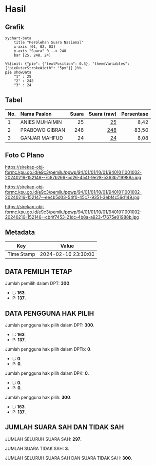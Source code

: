 # Hasil

## Grafik

```mermaid
xychart-beta
    title "Perolehan Suara Nasional"
    x-axis [01, 02, 03]
    y-axis "Suara" 0 --> 248
    bar [25, 248, 24]
```

```mermaid
%%{init: {"pie": {"textPosition": 0.5}, "themeVariables": {"pieOuterStrokeWidth": "5px"}} }%%
pie showData
    "1" : 25
    "2" : 248
    "3" : 24
```

## Tabel

| No. | Nama Paslon    | Suara | Suara (raw) | Persentase |
|:--- |:-------------- | -----:| -----------:| ----------:|
| 1   | ANIES MUHAIMIN | 25    | [25][p-1]   | 8,42       |
| 2   | PRABOWO GIBRAN | 248   | [248][p-2]  | 83,50      |
| 3   | GANJAR MAHFUD  | 24    | [24][p-3]   | 8,08       |


[p-1]: https://github.com/gigit-pemilu/pemilu-2024/blob/main/pilpres/hitung-suara/sub/94-papua-tengah/sub/01-nabire/sub/01-nabire/sub/1001-wonorejo/sub/002-tps/sub/paslon-1.txt
[p-2]: https://github.com/gigit-pemilu/pemilu-2024/blob/main/pilpres/hitung-suara/sub/94-papua-tengah/sub/01-nabire/sub/01-nabire/sub/1001-wonorejo/sub/002-tps/sub/paslon-2.txt
[p-3]: https://github.com/gigit-pemilu/pemilu-2024/blob/main/pilpres/hitung-suara/sub/94-papua-tengah/sub/01-nabire/sub/01-nabire/sub/1001-wonorejo/sub/002-tps/sub/paslon-3.txt

## Foto C Plano

https://sirekap-obj-formc.kpu.go.id/e9c3/pemilu/ppwp/94/01/01/10/01/9401011001002-20240216-152146--7c87b266-5d26-454f-9e28-5363b719989a.jpg

https://sirekap-obj-formc.kpu.go.id/e9c3/pemilu/ppwp/94/01/01/10/01/9401011001002-20240216-152147--ee4b5d03-54f0-45c7-9351-3ebf4c56d149.jpg

https://sirekap-obj-formc.kpu.go.id/e9c3/pemilu/ppwp/94/01/01/10/01/9401011001002-20240216-152146--cb4f7453-21dc-4b8a-a923-f7675e01988b.jpg


## Metadata

| Key        | Value               |
| ---------- | ------------------- |
| Time Stamp | 2024-02-16 23:30:00 |


## DATA PEMILIH TETAP

Jumlah pemilih dalam DPT: **300**.
 * L: **163**.
 * P: **137**.

## DATA PENGGUNA HAK PILIH

Jumlah pengguna hak pilih dalam DPT: **300**.
 * L: **163**.
 * P: **137**.

Jumlah pengguna hak pilih dalam DPTb: **0**.
 * L: **0**.
 * P: **0**.

Jumlah pengguna hak pilih dalam DPK: **0**.
 * L: **0**.
 * P: **0**.

Jumlah pengguna hak pilih: **300**.
 * L: **163**.
 * P: **137**.

## JUMLAH SUARA SAH DAN TIDAK SAH

JUMLAH SELURUH SUARA SAH: **297**.

JUMLAH SUARA TIDAK SAH: **3**.

JUMLAH SELURUH SUARA SAH DAN SUARA TIDAK SAH: **300**.


